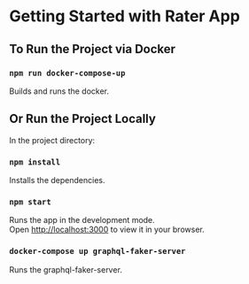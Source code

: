 # Getting Started with Rater App

## To Run the Project via Docker

### `npm run docker-compose-up`

Builds and runs the docker.

## Or Run the Project Locally

In the project directory:

### `npm install`

Installs the dependencies.

### `npm start`

Runs the app in the development mode.\
Open [http://localhost:3000](http://localhost:3000) to view it in your browser.

### `docker-compose up graphql-faker-server`

Runs the graphql-faker-server.
